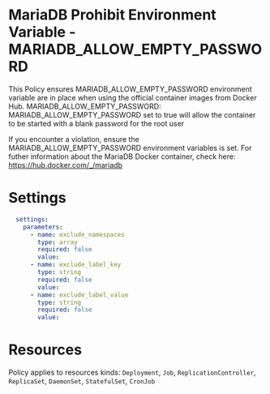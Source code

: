 # MariaDB Prohibit Environment Variable - MARIADB_ALLOW_EMPTY_PASSWORD

This Policy ensures MARIADB_ALLOW_EMPTY_PASSWORD environment variable are in place when using the official container images from Docker Hub.
MARIADB_ALLOW_EMPTY_PASSWORD: MARIADB_ALLOW_EMPTY_PASSWORD set to true will allow the container to be started with a blank password for the root user


If you encounter a violation, ensure the MARIADB_ALLOW_EMPTY_PASSWORD environment variables is set.
For futher information about the MariaDB Docker container, check here: https://hub.docker.com/_/mariadb


# Settings
```yaml
  settings:
    parameters:
      - name: exclude_namespaces
        type: array
        required: false
        value:
      - name: exclude_label_key
        type: string
        required: false
        value:
      - name: exclude_label_value
        type: string
        required: false
        value:
```

# Resources
Policy applies to resources kinds:
`Deployment`, `Job`, `ReplicationController`, `ReplicaSet`, `DaemonSet`, `StatefulSet`, `CronJob`
